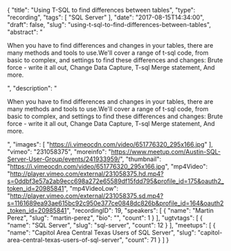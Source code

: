 {
  "title": "Using T-SQL to find differences between tables",
  "type": "recording",
  "tags": [
    "SQL Server"
  ],
  "date": "2017-08-15T14:34:00",
  "draft": false,
  "slug": "using-t-sql-to-find-differences-between-tables",
  "abstract": "<p>When you have to find differences and changes in your tables, there are many methods and tools to use.We'll cover a range of t-sql code, from basic to complex, and settings to find these differences and changes: Brute force - write it all out, Change Data Capture, T-sql Merge statement, And more. </p>",
  "description": "<p>When you have to find differences and changes in your tables, there are many methods and tools to use.We'll cover a range of t-sql code, from basic to complex, and settings to find these differences and changes: Brute force - write it all out, Change Data Capture, T-sql Merge statement, And more. </p>",
  "images": [
    "https://i.vimeocdn.com/video/651776320_295x166.jpg"
  ],
  "vimeo": "231058375",
  "moreinfo": "https://www.meetup.com/Austin-SQL-Server-User-Group/events/241933959/",
  "thumbnail": "https://i.vimeocdn.com/video/651776320_295x166.jpg",
  "mp4Video": "http://player.vimeo.com/external/231058375.hd.mp4?s=0ddbf3e57a2ab9ecc698a272e65589df15fdd795&profile_id=175&oauth2_token_id=20985841",
  "mp4VideoLow": "http://player.vimeo.com/external/231058375.sd.mp4?s=1161689ea93ae615bc92c950e377ce0848dc826b&profile_id=164&oauth2_token_id=20985841",
  "recordingID": 19,
  "speakers": [
    {
      "name": "Martin Perez",
      "slug": "martin-perez",
      "bio": "",
      "count": 1
    }
  ],
  "ugtvtags": [
    {
      "name": "SQL Server",
      "slug": "sql-server",
      "count": 12
    }
  ],
  "meetups": [
    {
      "name": "Capitol Area Central Texas Users of SQL Server",
      "slug": "capitol-area-central-texas-users-of-sql-server",
      "count": 71
    }
  ]
}
